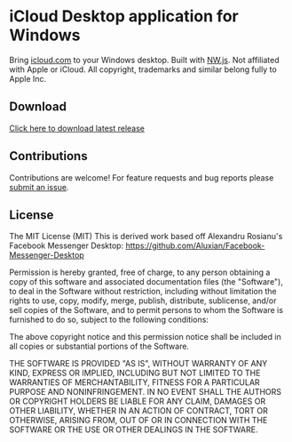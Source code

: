 # iCloud Desktop application for Windows

Bring [icloud.com](https://icloud.com) to your Windows desktop. Built with [NW.js](http://nwjs.io/). Not affiliated with Apple or iCloud. All copyright, trademarks and similar belong fully to Apple Inc.

## Download

[Click here to download latest release](https://github.com/blt950/iCloud-Desktop/releases/latest)

## Contributions

Contributions are welcome! For feature requests and bug reports please [submit an issue](https://github.com/blt950/iCloudApp/issues).

## License

The MIT License (MIT)
This is derived work based off Alexandru Rosianu's Facebook Messenger Desktop: https://github.com/Aluxian/Facebook-Messenger-Desktop

Permission is hereby granted, free of charge, to any person obtaining a copy
of this software and associated documentation files (the "Software"), to deal
in the Software without restriction, including without limitation the rights
to use, copy, modify, merge, publish, distribute, sublicense, and/or sell
copies of the Software, and to permit persons to whom the Software is
furnished to do so, subject to the following conditions:

The above copyright notice and this permission notice shall be included in all
copies or substantial portions of the Software.

THE SOFTWARE IS PROVIDED "AS IS", WITHOUT WARRANTY OF ANY KIND, EXPRESS OR
IMPLIED, INCLUDING BUT NOT LIMITED TO THE WARRANTIES OF MERCHANTABILITY,
FITNESS FOR A PARTICULAR PURPOSE AND NONINFRINGEMENT. IN NO EVENT SHALL THE
AUTHORS OR COPYRIGHT HOLDERS BE LIABLE FOR ANY CLAIM, DAMAGES OR OTHER
LIABILITY, WHETHER IN AN ACTION OF CONTRACT, TORT OR OTHERWISE, ARISING FROM,
OUT OF OR IN CONNECTION WITH THE SOFTWARE OR THE USE OR OTHER DEALINGS IN THE
SOFTWARE.
